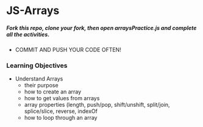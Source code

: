 JS-Arrays
=========
##### Fork this repo, clone your fork, then open arraysPractice.js and complete all the activities. 
* COMMIT AND PUSH YOUR CODE OFTEN!

### Learning Objectives
  - Understand Arrays
    - their purpose
    - how to create an array
    - how to get values from arrays
    - array properties (length, push/pop, shift/unshift, split/join, splice/slice, reverse, indexOf
    - how to loop through an array
